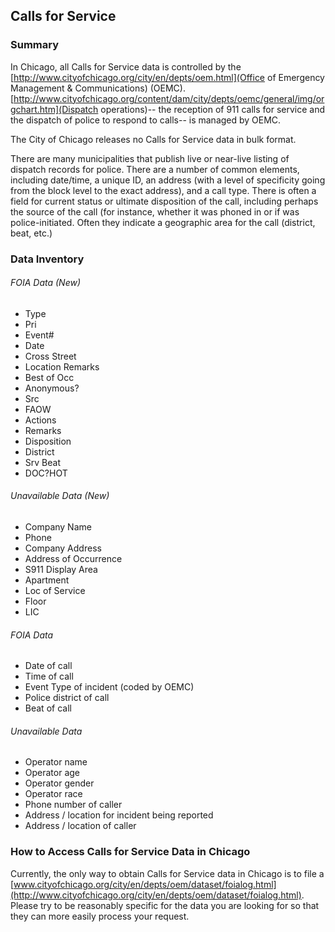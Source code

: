## Calls for Service

### Summary

In Chicago, all Calls for Service data is controlled by the [http://www.cityofchicago.org/city/en/depts/oem.html](Office of Emergency Management & Communications) (OEMC). [http://www.cityofchicago.org/content/dam/city/depts/oemc/general/img/orgchart.htm](Dispatch operations)-- the reception of 911 calls for service and the dispatch of police to respond to calls-- is managed by OEMC.

The City of Chicago releases no Calls for Service data in bulk format. 

There are many municipalities that publish live or near-live listing of dispatch records for police. There are a number of common elements, including date/time, a unique ID, an address (with a level of specificity going from the block level to the exact address), and a call type. There is often a field for current status or ultimate disposition of the call, including perhaps the source of the call (for instance, whether it was phoned in or if was police-initiated. Often they indicate a geographic area for the call (district, beat, etc.)

### Data Inventory
###### FOIA Data (New)
* Type
* Pri
* Event#
* Date
* Cross Street
* Location Remarks
* Best of Occ
* Anonymous?
* Src
* FAOW
* Actions
* Remarks
* Disposition
* District
* Srv Beat
* DOC?HOT

###### Unavailable Data (New)
* Company Name
* Phone
* Company Address
* Address of Occurrence
* S911 Display Area
* Apartment
* Loc of Service
* Floor
* LIC

###### FOIA Data
* <span class="foiable">                Date of call
* <span class="foiable">                Time of call
* <span class="foiable">                Event Type of incident (coded by OEMC)
* <span class="foiable">                Police district of call
* <span class="foiable">                Beat of call

###### Unavailable Data
* <span class="unavailable">            Operator name
* <span class="unavailable">            Operator age
* <span class="unavailable">            Operator gender
* <span class="unavailable">            Operator race
* <span class="unavailable">            Phone number of caller
* <span class="unavailable">            Address / location for incident being reported
* <span class="unavailable">            Address / location of caller

### How to Access Calls for Service Data in Chicago 
Currently, the only way to obtain Calls for Service data in Chicago is to file a [www.cityofchicago.org/city/en/depts/oem/dataset/foialog.html](http://www.cityofchicago.org/city/en/depts/oem/dataset/foialog.html). Please try to be reasonably specific for the data you are looking for so that they can more easily process your request.   
